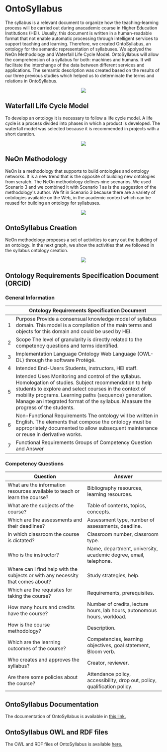 # OntoSyllabus

The syllabus is a relevant document to organize how the teaching-learning process will be carried out during anacademic course in Higher Education Institutions (HEI). Usually, this document is written in a human-readable format  that  not  enable  automatic  processing  through  intelligent  services  to  support  teaching  and  learning. Therefore, we created OntoSyllabus, an ontology for the semantic representation of syllabuses. We applyed the NeOn Methodology and Waterfall Life Cycle Model. OntoSyllabus will allow the comprehension of a syllabus for both: machines and humans. It will facilitate the interchange of the data between different services and applications. The semantic description was created based on the results of our three previous studies which helped us to determinate the terms and relations in OntoSyllabus.

<p align="center">
  <img src="https://user-images.githubusercontent.com/43136359/56052216-b25a6900-5d05-11e9-8fbe-60f99f25c257.PNG">
</p>

## Waterfall Life Cycle Model
To develop an ontology it is necessary to follow a life cycle model. A life cycle is a process divided into phases in which a product is developed. The waterfall model was selected because it is recommended in projects with a short duration. 

<p align="center">
  <img src="https://user-images.githubusercontent.com/43136359/56053398-d5d2e300-5d08-11e9-9a4a-8297048ca761.PNG">
</p>

## NeOn Methodology
NeOn is a methodology that supports to build ontologies and ontology networks. It is a new trend that is the opposite of building new ontologies from scratch. The NeOn methodology defines nine scenarios. We used Scenario 3 and we combined it with Scenario 1 as is the suggestion of the methodology's author. We fit in Scenario 3 because there are a variety of ontologies available on the Web, in the academic context which can be reused for building an ontology for syllabuses.

<p align="center">
  <img src="https://user-images.githubusercontent.com/43136359/56053061-e171da00-5d07-11e9-9cf3-04d33bc2e5ec.PNG">
</p>

## OntoSyllabus Creation
NeOn methodology proposes a set of activities to carry out the building of an ontology. In the next graph, we show the activities that we followed in the syllabus ontology creation.

<p align="center">
  <img src="https://user-images.githubusercontent.com/43136359/56059536-25b9a600-5d19-11e9-9f3b-375242b3f5f2.PNG">
</p>

## Ontology Requirements Specification Document (ORCID)
### General Information

|   | Ontology Requirements Specification Document                                                                                                                                                                                                                                                                          |
|---|-----------------------------------------------------------------------------------------------------------------------------------------------------------------------------------------------------------------------------------------------------------------------------------------------------------------------|
| 1 | Purpose Provide a consensual knowledge model of syllabus domain. This model is a compilation of the main terms and objects for this domain and could be used by HEI.                                                                                                                                                  |
| 2 | Scope The level of granularity is directly related to the competency questions and terms identified.                                                                                                                                                                                                                  |
| 3 | Implementation Language Ontology Web Language (OWL-DL) through the software Protégé.                                                                                                                                                                                                                                  |
| 4 | Intended End-Users Students, instructors, HEI staff.                                                                                                                                                                                                                                                                  |
| 5 | Intended Uses Monitoring and control of the syllabus.  Homologation of studies. Subject recommendation to help students to explore and select courses in the context of mobility programs. Learning paths (sequence) generation.  Manage an integrated format of the syllabus.  Measure the progress of the students. |
| 6 | Non-Functional Requirements The ontology will be written in English. The elements that compose the ontology must be appropriately documented to allow subsequent maintenance or reuse in derivative works.                                                                                                            |
| 7 | Functional Requirements Groups of Competency Question and Answer                                                                                                                                                                                                                                                                     |
### Competency Questions

| Question                                                                         | Answer                                                                     |
|----------------------------------------------------------------------------------|----------------------------------------------------------------------------|
| What are the information resources available  to teach or learn the course?      | Bibliography resources, learning resources.                                |
| What are the subjects of the course?                                             | Table of contents, topics, concepts.                                       |
| Which are the assessments and their deadlines?                                   | Assessment type, number of assessments, deadline.                          |
| In which classroom the course is dictated?                                       | Classroom number, classroom type.                                          |
| Who is the instructor?                                                           | Name, department, university, academic degree, email, telephone.           |
| Where can I find help with the subjects or  with any necessity that comes about? | Study strategies, help.                                                    |
| Which are the requisites for taking the  course?                                 | Requirements, prerequisites.                                               |
| How   many   hours and credits have the  course?                                 |  Number of credits, lecture hours, lab hours, autonomous hours,  workload. |
| How is the course methodology?                                                   | Description.                                                               |
| Which are the learning outcomes of the course?                                   | Competencies, learning objectives, goal statement, Bloom verb.             |
| Who creates and approves the syllabus?                                           | Creator, reviewer.                                                         |
| Are there some policies about the course?                                        | Attendance policy, accessibility, drop out, policy, qualification  policy. |
## OntoSyllabus Documentation
The documentation of OntoSyllabus is available in [this link.](https://jachicaiza.github.io/ontologyDoc/)

## OntoSyllabus OWL and RDF files
The OWL and RDF files of OntoSyllabus is available [here.](https://github.com/mayetapia/ontosyllabus/tree/master/Ontology)









